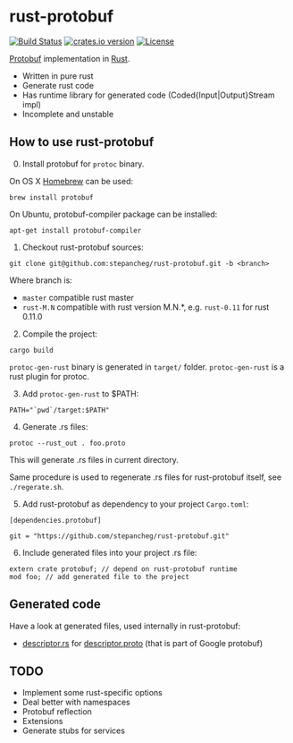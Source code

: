 rust-protobuf
=============

<!-- https://travis-ci.org/stepancheg/rust-protobuf.png -->
[![Build Status](https://img.shields.io/travis/stepancheg/rust-protobuf.svg)](https://travis-ci.org/stepancheg/rust-protobuf)
[![crates.io version](https://img.shields.io/crates/v/protobuf.svg)](https://crates.io/crates/protobuf)
[![License](https://img.shields.io/crates/l/protobuf.svg)](https://github.com/stepancheg/rust-protobuf/blob/master/LICENSE.txt)

[Protobuf](https://developers.google.com/protocol-buffers/docs/overview) implementation in [Rust](http://www.rust-lang.org/).

* Written in pure rust
* Generate rust code
* Has runtime library for generated code
  (Coded{Input|Output}Stream impl)
* Incomplete and unstable

## How to use rust-protobuf

0) Install protobuf for `protoc` binary.

On OS X [Homebrew](https://github.com/mxcl/homebrew) can be used:

```
brew install protobuf
```

On Ubuntu, protobuf-compiler package can be installed:

```
apt-get install protobuf-compiler
```

1) Checkout rust-protobuf sources:

```
git clone git@github.com:stepancheg/rust-protobuf.git -b <branch>
```

Where branch is:
  * `master` compatible rust master
  * `rust-M.N` compatible with rust version M.N.*, e.g. `rust-0.11` for rust 0.11.0

2) Compile the project:

```
cargo build
```

`protoc-gen-rust` binary is generated in `target/` folder. `protoc-gen-rust` is a rust
plugin for protoc.

3) Add `protoc-gen-rust` to $PATH:

```
PATH="`pwd`/target:$PATH"
```

4) Generate .rs files:

```
protoc --rust_out . foo.proto
```

This will generate .rs files in current directory.

Same procedure is used to regenerate .rs files for rust-protobuf
itself, see `./regerate.sh`.

5) Add rust-protobuf as dependency to your project `Cargo.toml`:

```
[dependencies.protobuf]

git = "https://github.com/stepancheg/rust-protobuf.git"
```

6) Include generated files into your project .rs file:

```
extern crate protobuf; // depend on rust-protobuf runtime
mod foo; // add generated file to the project
```


## Generated code

Have a look at generated files, used internally in rust-protobuf:

* [descriptor.rs](https://github.com/stepancheg/rust-protobuf/blob/master/src/lib/descriptor.rs)
  for [descriptor.proto](https://github.com/stepancheg/rust-protobuf/blob/master/src/proto/google/protobuf/descriptor.proto)
  (that is part of Google protobuf)

## TODO

* Implement some rust-specific options
* Deal better with namespaces
* Protobuf reflection
* Extensions
* Generate stubs for services
